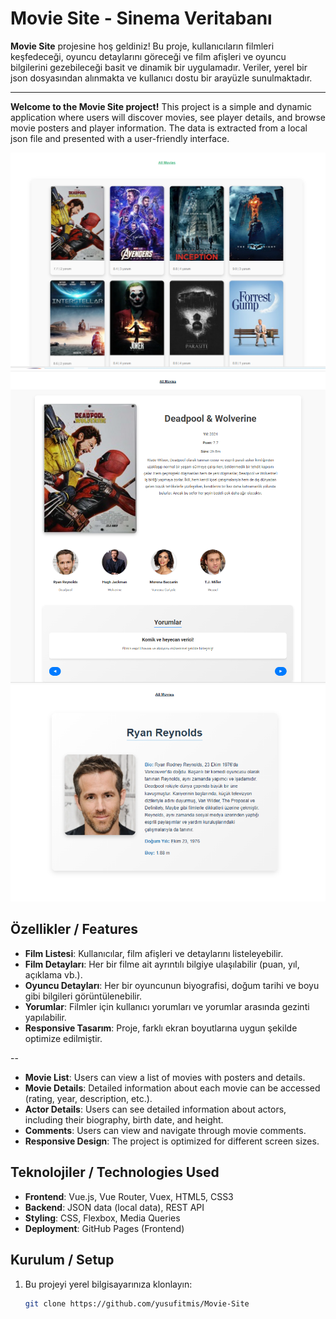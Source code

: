 # Movie Site - Sinema Veritabanı

**Movie Site** projesine hoş geldiniz! Bu proje, kullanıcıların filmleri keşfedeceği, oyuncu detaylarını göreceği ve film afişleri ve oyuncu bilgilerini gezebileceği basit ve dinamik bir uygulamadır. Veriler, yerel bir json dosyasından  alınmakta ve kullanıcı dostu bir arayüzle sunulmaktadır.

---

**Welcome to the Movie Site project!** This project is a simple and dynamic application where users will discover movies, see player details, and browse movie posters and player information. The data is extracted from a local json file and presented with a user-friendly interface.

![home.vue](https://github.com/yusufitmis/Movie-Site/blob/main/readme_images/home.PNG)
![MovieDetails.vue](https://github.com/yusufitmis/Movie-Site/blob/main/readme_images/moviedetails.PNG)
![ActorDetails.vue](https://github.com/yusufitmis/Movie-Site/blob/main/readme_images/actordetails.PNG)


## Özellikler / Features

- **Film Listesi**: Kullanıcılar, film afişleri ve detaylarını listeleyebilir.
- **Film Detayları**: Her bir filme ait ayrıntılı bilgiye ulaşılabilir (puan, yıl, açıklama vb.).
- **Oyuncu Detayları**: Her bir oyuncunun biyografisi, doğum tarihi ve boyu gibi bilgileri görüntülenebilir.
- **Yorumlar**: Filmler için kullanıcı yorumları ve yorumlar arasında gezinti yapılabilir.
- **Responsive Tasarım**: Proje, farklı ekran boyutlarına uygun şekilde optimize edilmiştir.

--

- **Movie List**: Users can view a list of movies with posters and details.
- **Movie Details**: Detailed information about each movie can be accessed (rating, year, description, etc.).
- **Actor Details**: Users can see detailed information about actors, including their biography, birth date, and height.
- **Comments**: Users can view and navigate through movie comments.
- **Responsive Design**: The project is optimized for different screen sizes.

## Teknolojiler / Technologies Used
- **Frontend**: Vue.js, Vue Router, Vuex, HTML5, CSS3
- **Backend**: JSON data (local data), REST API
- **Styling**: CSS, Flexbox, Media Queries
- **Deployment**: GitHub Pages (Frontend)

## Kurulum / Setup

1. Bu projeyi yerel bilgisayarınıza klonlayın:

   ```bash
   git clone https://github.com/yusufitmis/Movie-Site

